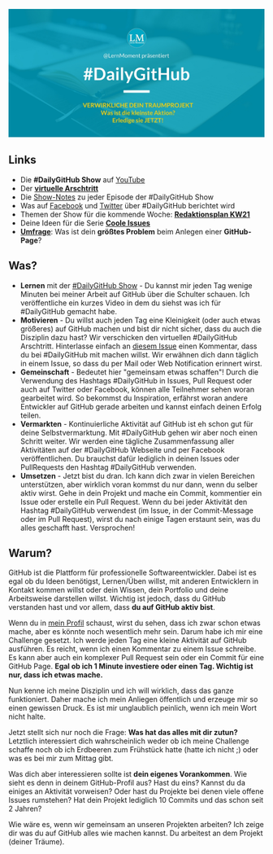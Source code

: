 ![DailyGitHub Image](/Titelbild_DailyGitHub.jpg?raw=true "#DailyGitHub")

## Links

 - Die **#DailyGitHub Show** auf [YouTube](https://www.youtube.com/playlist?list=PLP2TrPpx5VNk5uNZEdAPuePd-lcvwzhCZ)
 - Der [**virtuelle Arschtritt**](https://github.com/LernMoment/DailyGitHub/issues/1)
 - Die [Show-Notes](ShowNotes.md) zu jeder Episode der #DailyGitHub Show
 - Was auf [Facebook](https://www.facebook.com/hashtag/dailygithub?fref=ts) und [Twitter](https://twitter.com/search?q=%23DailyGitHub&src=typd) über #DailyGitHub berichtet wird
 - Themen der Show für die kommende Woche: [**Redaktionsplan KW21**](https://github.com/LernMoment/DailyGitHub/milestones/Show_KW21)
 - Deine Ideen für die Serie [**Coole Issues**](https://github.com/LernMoment/DailyGitHub/issues/23)
 - [**Umfrage**](https://github.com/LernMoment/DailyGitHub/issues/24): Was ist dein **größtes Problem** beim Anlegen einer **GitHub-Page**?

## Was?

 - **Lernen** mit der [#DailyGitHub Show](https://www.youtube.com/playlist?list=PLP2TrPpx5VNk5uNZEdAPuePd-lcvwzhCZ) - Du kannst mir jeden Tag wenige Minuten bei meiner Arbeit auf GitHub über die Schulter schauen. Ich veröffentliche ein kurzes Video in dem du siehst was ich für #DailyGitHub gemacht habe.
 - **Motivieren** - Du willst auch jeden Tag eine Kleinigkeit (oder auch etwas größeres) auf GitHub machen und bist dir nicht sicher, dass du auch die Disziplin dazu hast? Wir verschicken den virtuellen #DailyGitHub Arschtritt. Hinterlasse einfach an [diesem Issue](https://github.com/LernMoment/DailyGitHub/issues/1) einen Kommentar, dass du bei #DailyGitHub mit machen willst. Wir erwähnen dich dann täglich in einem Issue, so dass du per Mail oder Web Notification erinnert wirst.
 - **Gemeinschaft** - Bedeutet hier "gemeinsam etwas schaffen"! Durch die Verwendung des Hashtags #DailyGitHub in Issues, Pull Request oder auch auf Twitter oder Facebook, können alle Teilnehmer sehen woran gearbeitet wird. So bekommst du Inspiration, erfährst woran andere Entwickler auf GitHub gerade arbeiten und kannst einfach deinen Erfolg teilen.
 - **Vermarkten** - Kontinuierliche Aktivität auf GitHub ist eh schon gut für deine Selbstvermarktung. Mit #DailyGitHub gehen wir aber noch einen Schritt weiter. Wir werden eine tägliche Zusammenfassung aller Aktivitäten auf der #DailyGitHub Webseite und per Facebook veröffentlichen. Du brauchst dafür lediglich in deinen Issues oder PullRequests den Hashtag #DailyGitHub verwenden.
 - **Umsetzen** - Jetzt bist du dran. Ich kann dich zwar in vielen Bereichen unterstützen, aber wirklich voran kommst du nur dann, wenn du selber aktiv wirst. Gehe in dein Projekt und mache ein Commit, kommentier ein Issue oder erstelle ein Pull Request. Wenn du bei jeder Aktivität den Hashtag #DailyGitHub verwendest (im Issue, in der Commit-Message oder im Pull Request), wirst du nach einige Tagen erstaunt sein, was du alles geschafft hast. Versprochen!

## Warum?

GitHub ist die Plattform für professionelle Softwareentwickler. Dabei ist es egal ob du Ideen benötigst, Lernen/Üben willst, mit anderen Entwicklern in Kontakt kommen willst oder dein Wissen, dein Portfolio und deine Arbeitsweise darstellen willst. Wichtig ist jedoch, dass du GitHub verstanden hast und vor allem, dass **du auf GitHub aktiv bist**.

Wenn du in [mein Profil](https://github.com/suchja) schaust, wirst du sehen, dass ich zwar schon etwas mache, aber es könnte noch wesentlich mehr sein. Darum habe ich mir eine Challenge gesetzt. Ich werde jeden Tag eine kleine Aktivität auf GitHub ausführen. Es reicht, wenn ich einen Kommentar zu einem Issue schreibe. Es kann aber auch ein komplexer Pull Request sein oder ein Commit für eine GitHub Page. **Egal ob ich 1 Minute investiere oder einen Tag. Wichtig ist nur, dass ich etwas mache.**

Nun kenne ich meine Disziplin und ich will wirklich, dass das ganze funktioniert. Daher mache ich mein Anliegen öffentlich und erzeuge mir so einen gewissen Druck. Es ist mir unglaublich peinlich, wenn ich mein Wort nicht halte.

Jetzt stellt sich nur noch die Frage: **Was hat das alles mit dir zutun?** Letztlich interessiert dich wahrscheinlich weder ob ich meine Challenge schaffe noch ob ich Erdbeeren zum Frühstück hatte (hatte ich nicht ;) oder was es bei mir zum Mittag gibt.

Was dich aber interessieren sollte ist **dein eigenes Vorankommen**. Wie sieht es denn in deinem GitHub-Profil aus? Hast du eins? Kannst du da einiges an Aktivität vorweisen? Oder hast du Projekte bei denen viele offene Issues rumstehen? Hat dein Projekt lediglich 10 Commits und das schon seit 2 Jahren?

Wie wäre es, wenn wir gemeinsam an unseren Projekten arbeiten? Ich zeige dir was du auf GitHub alles wie machen kannst. Du arbeitest an dem Projekt (deiner Träume).
